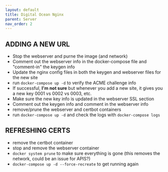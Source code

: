 ```yaml
---
layout: default
title: Digital Ocean Nginx
parent: Server
nav_order: 2
---
```





## ADDING A NEW URL

* Stop the webserver and purne the image (and network)
* Comment out the webserver info in the docker-compose file and "comment-in" the keygen info
* Update the nginx config files in both the keygen and webserver files for the new site
* run `docker-compose up -d` to verify the ACME challenge info
* If successful, **I'm not sure** but whenever you add a new site, it gives you a new key 0001 vs 0002 vs 0003, etc.
* Make sure the new key info is updated in the webserver SSL section
* Comment out the keygen info and comment in the webserver info
* remove/prune the webserver and certbot containers
* run `docker-compose up -d` and check the logs with `docker-compose logs`


## REFRESHING CERTS
* remove the certbot container
* stop and remove the webserver container
* `docker system prune` to make sure everything is gone (this removes the network, could be an issue for APIS?)
* `docker-compose up -d --force-recreate` to get running again